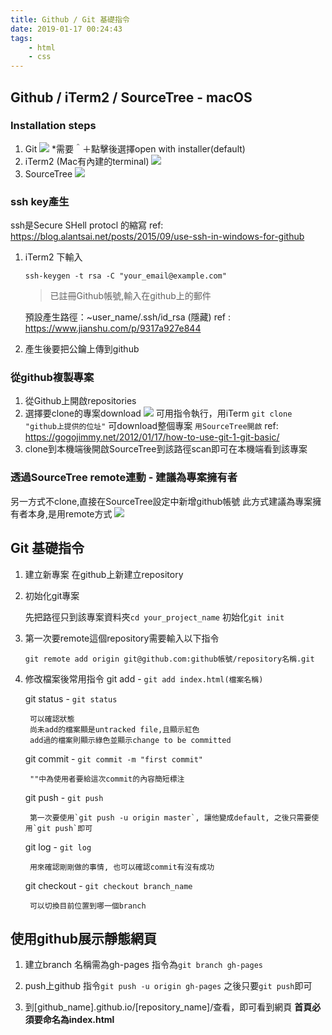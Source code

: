 ```yaml
---
title: Github / Git 基礎指令
date: 2019-01-17 00:24:43
tags: 
    - html
    - css
---
```



## Github / iTerm2 / SourceTree - macOS

### Installation steps
1. Git
![](https://i.imgur.com/0kHoO9k.png)
*需要＾＋點擊後選擇open with installer(default)
3. iTerm2 (Mac有內建的terminal)
![](https://i.imgur.com/Tfp6O7U.png)
3. SourceTree
![](https://i.imgur.com/Yw3XZ3a.png)



### ssh key產生 
ssh是Secure SHell protocl 的縮寫
ref: https://blog.alantsai.net/posts/2015/09/use-ssh-in-windows-for-github

1. iTerm2 下輸入  

    ```
    ssh-keygen -t rsa -C "your_email@example.com"
    ```

    > 已註冊Github帳號,輸入在github上的郵件

    預設產生路徑：~user_name/.ssh/id_rsa (隱藏)
    ref : https://www.jianshu.com/p/9317a927e844

2. 產生後要把公鑰上傳到github

### 從github複製專案
1. 從Github上開啟repositories
2. 選擇要clone的專案download
![](https://i.imgur.com/dZZLqdZ.png)
    可用指令執行，用iTerm
    `git clone "github上提供的位址"`
    可download整個專案
    `用SourceTree開啟`
ref: https://gogojimmy.net/2012/01/17/how-to-use-git-1-git-basic/
3. clone到本機端後開啟SourceTree到該路徑scan即可在本機端看到該專案


### 透過SourceTree remote連動 - 建議為專案擁有者
另一方式不clone,直接在SourceTree設定中新增github帳號
此方式建議為專案擁有者本身,是用remote方式
![](https://i.imgur.com/kRS20RW.png)


## Git 基礎指令
1. 建立新專案
        在github上新建立repository
2. 初始化git專案

    先把路徑只到該專案資料夾`cd your_project_name`
    初始化`git init`

3. 第一次要remote這個repository需要輸入以下指令

    `git remote add origin git@github.com:github帳號/repository名稱.git`
    
4. 修改檔案後常用指令
    git add - `git add index.html(檔案名稱)`

    git status - `git status`

        可以確認狀態
        尚未add的檔案顯是untracked file,且顯示紅色
        add過的檔案則顯示綠色並顯示change to be committed
        
    git commit - `git commit -m "first commit"`

        ""中為使用者要給這次commit的內容簡短標注

    git push - `git push`

        第一次要使用`git push -u origin master`, 讓他變成default, 之後只需要使用`git push`即可
    
    git log - `git log`

        用來確認剛剛做的事情, 也可以確認commit有沒有成功
    
    git checkout - `git checkout branch_name`
    
        可以切換目前位置到哪一個branch
        
## 使用github展示靜態網頁

1. 建立branch
    名稱需為gh-pages
    指令為`git branch gh-pages`

2. push上github
    指令`git push -u origin gh-pages`
    之後只要`git push`即可

3. 到[github_name].github.io/[repository_name]/查看，即可看到網頁
    **首頁必須要命名為index.html**